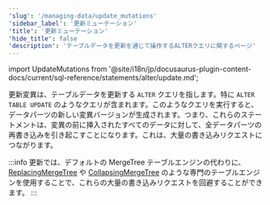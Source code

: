 ```yaml
---
'slug': '/managing-data/update_mutations'
'sidebar_label': '更新ミューテーション'
'title': '更新ミューテーション'
'hide_title': false
'description': 'テーブルデータを更新を通じて操作するALTERクエリに関するページ'
---
```


import UpdateMutations from '@site/i18n/jp/docusaurus-plugin-content-docs/current/sql-reference/statements/alter/update.md';

更新変異は、テーブルデータを更新する `ALTER` クエリを指します。特に `ALTER TABLE UPDATE` のようなクエリが含まれます。このようなクエリを実行すると、データパーツの新しい変異バージョンが生成されます。つまり、これらのステートメントは、変異の前に挿入されたすべてのデータに対して、全データパーツの再書き込みを引き起こすことになります。これは、大量の書き込みリクエストにつながります。

:::info
更新では、デフォルトの MergeTree テーブルエンジンの代わりに、[ReplacingMergeTree](/guides/replacing-merge-tree) や [CollapsingMergeTree](/engines/table-engines/mergetree-family/collapsingmergetree) のような専門のテーブルエンジンを使用することで、これらの大量の書き込みリクエストを回避することができます。
:::

<UpdateMutations/>
